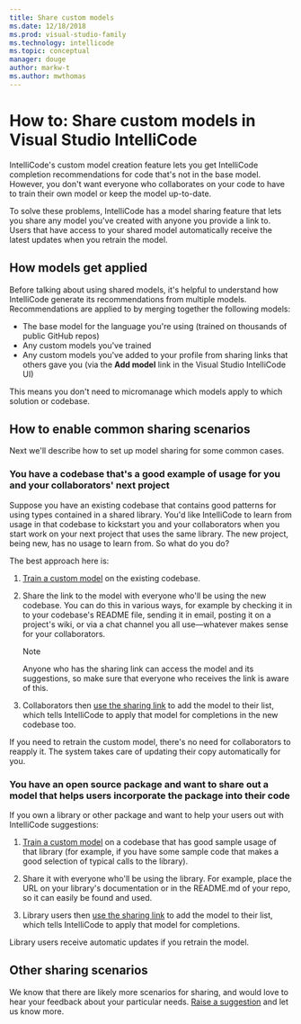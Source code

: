 ```yaml
---
title: Share custom models
ms.date: 12/18/2018
ms.prod: visual-studio-family
ms.technology: intellicode
ms.topic: conceptual
manager: douge
author: markw-t
ms.author: mwthomas
---
```

# How to: Share custom models in Visual Studio IntelliCode

IntelliCode's custom model creation feature lets you get IntelliCode completion recommendations for code that's not in the base model. However, you don't want everyone who collaborates on your code to have to train their own model or keep the model up-to-date.

To solve these problems, IntelliCode has a model sharing feature that lets you share any model you've created with anyone you provide a link to. Users that have access to your shared model automatically receive the latest updates when you retrain the model. 

## How models get applied 

Before talking about using shared models, it's helpful to understand how IntelliCode generate its recommendations from multiple models. Recommendations are applied to by merging together the following models:

- The base model for the language you're using (trained on thousands of public GitHub repos)
- Any custom models you've trained
- Any custom models you've added to your profile from sharing links that others gave you (via the **Add model** link in the Visual Studio IntelliCode UI)

This means you don't need to micromanage which models apply to which solution or codebase.

## How to enable common sharing scenarios

Next we'll describe how to set up model sharing for some common cases.

### You have a codebase that's a good example of usage for you and your collaborators' next project

Suppose you have an existing codebase that contains good patterns for using types contained in a shared library. You'd like IntelliCode to learn from usage in that codebase to kickstart you and your collaborators when you start work on your next project that uses the same library. The new project, being new, has no usage to learn from. So what do you do?

The best approach here is:

1. [Train a custom model](custom-model-faq.md#q-how-do-i-train-a-model) on the existing codebase.

2. Share the link to the model with everyone who'll be using the new codebase. You can do this in various ways, for example by checking it in to your codebase's README file, sending it in email, posting it on a project's wiki, or via a chat channel you all use&mdash;whatever makes sense for your collaborators.

   > [!NOTE]
   > Anyone who has the sharing link can access the model and its suggestions, so make sure that everyone who receives the link is aware of this.

3. Collaborators then [use the sharing link](custom-model-faq.md#q-how-do-i-use-a-sharing-link-to-see-a-model-that-someone-else-shared-with-me) to add the model to their list, which tells IntelliCode to apply that model for completions in the new codebase too.

If you need to retrain the custom model, there's no need for collaborators to reapply it. The system takes care of updating their copy automatically for you.

### You have an open source package and want to share out a model that helps users incorporate the package into their code

If you own a library or other package and want to help your users out with IntelliCode suggestions:

1. [Train a custom model](custom-model-faq.md#q-how-do-i-train-a-model) on a codebase that has good sample usage of that library (for example, if you have some sample code that makes a good selection of typical calls to the library).

2. Share it with everyone who'll be using the library. For example, place the URL on your library's documentation or in the README.md of your repo, so it can easily be found and used.

3. Library users then [use the sharing link](custom-model-faq.md#q-how-do-i-use-a-sharing-link-to-see-a-model-that-someone-else-shared-with-me) to add the model to their list, which tells IntelliCode to apply that model for completions.

Library users receive automatic updates if you retrain the model.

## Other sharing scenarios

We know that there are likely more scenarios for sharing, and would love to hear your feedback about your particular needs. [Raise a suggestion](https://aka.ms/vsicissues) and let us know more.
